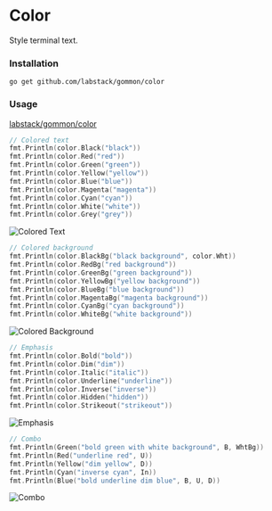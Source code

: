 # Color
Style terminal text.

### Installation
```go get github.com/labstack/gommon/color```

### Usage
[labstack/gommon/color](https://github.com/labstack/gommon/blob/master/color/color_test.go)
```go
// Colored text
fmt.Println(color.Black("black"))
fmt.Println(color.Red("red"))
fmt.Println(color.Green("green"))
fmt.Println(color.Yellow("yellow"))
fmt.Println(color.Blue("blue"))
fmt.Println(color.Magenta("magenta"))
fmt.Println(color.Cyan("cyan"))
fmt.Println(color.White("white"))
fmt.Println(color.Grey("grey"))
```
![Colored Text](http://i.imgur.com/8RtY1QR.png)

```go
// Colored background
fmt.Println(color.BlackBg("black background", color.Wht))
fmt.Println(color.RedBg("red background"))
fmt.Println(color.GreenBg("green background"))
fmt.Println(color.YellowBg("yellow background"))
fmt.Println(color.BlueBg("blue background"))
fmt.Println(color.MagentaBg("magenta background"))
fmt.Println(color.CyanBg("cyan background"))
fmt.Println(color.WhiteBg("white background"))
```
![Colored Background](http://i.imgur.com/SrrS6lw.png)

```go
// Emphasis
fmt.Println(color.Bold("bold"))
fmt.Println(color.Dim("dim"))
fmt.Println(color.Italic("italic"))
fmt.Println(color.Underline("underline"))
fmt.Println(color.Inverse("inverse"))
fmt.Println(color.Hidden("hidden"))
fmt.Println(color.Strikeout("strikeout"))
```
![Emphasis](http://i.imgur.com/3RSJBbc.png)
```go
// Combo
fmt.Println(Green("bold green with white background", B, WhtBg))
fmt.Println(Red("underline red", U))
fmt.Println(Yellow("dim yellow", D))
fmt.Println(Cyan("inverse cyan", In))
fmt.Println(Blue("bold underline dim blue", B, U, D))
```
![Combo](http://i.imgur.com/jWGq9Ca.png)
